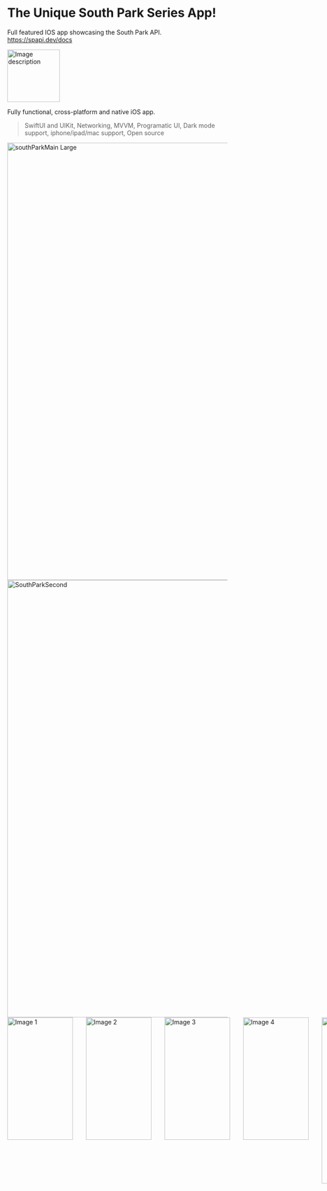 # The Unique South Park Series App!

Full featured IOS app showcasing the South Park API.
https://spapi.dev/docs

<img src="https://github.com/Nazarzbs/SouthPark/assets/68568073/20a9d8e9-1de2-4fb6-bbca-380298657f63" alt="Image description" width="120" height="120">

Fully functional, cross-platform and native iOS app.

>SwiftUI and UIKit, Networking, MVVM, Programatic UI, Dark mode support, iphone/ipad/mac support, Open source

<img width="1000" alt="southParkMain Large" src="https://github.com/Nazarzbs/SouthPark/assets/68568073/573ce206-b3a4-4816-9511-fc109864fbda">
<img width="1000" alt="SouthParkSecond" src="https://github.com/Nazarzbs/SouthPark/assets/68568073/decf7b82-5b8d-42c5-85c1-07f0e283f00a">
<div style="display: flex;">
  <img src="https://github.com/Nazarzbs/SouthPark/assets/68568073/bfc839e5-51dd-4c1c-9ea8-8dff56712ed7" alt="Image 1" style="width: 150px; height: 280px; margin-right: 30px;">
  <img src="https://github.com/Nazarzbs/SouthPark/assets/68568073/675f4d24-d7fa-41b9-ada7-18304e17ab94" alt="Image 2" style="width: 150px; height: 280px; margin-right: 30px;">
  <img src="https://github.com/Nazarzbs/SouthPark/assets/68568073/bb378375-2e26-402a-9cd3-572f17583712" alt="Image 3" style="width: 150px; height: 280px; margin-right: 30px;">
   <img src="https://github.com/Nazarzbs/SouthPark/assets/68568073/f11d297d-acea-410b-bd06-4dc12ae6a510" alt="Image 4" style="width: 150px; height: 280px; margin-right: 30px;">
  <img src="https://github.com/Nazarzbs/SouthPark/assets/68568073/a3317bfb-fa96-487e-a197-365c8855043f" alt="Image 5" style="width: 280px; height: 380px; margin-right: 30px;">
</div>
